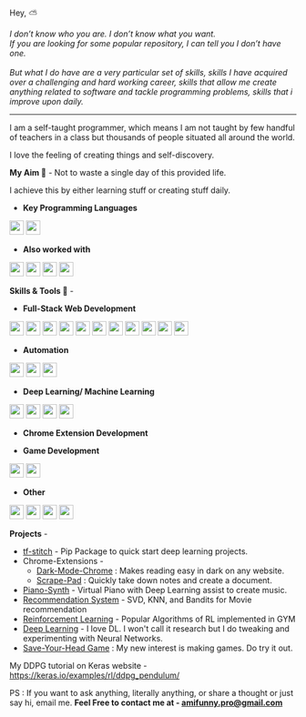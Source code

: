 Hey, :partly_sunny:

*I don’t know who you are. I don’t know what you want.<br>
If you are looking for some popular repository, I can tell you I don’t have one.<br><br>
But what I do have are a very particular set of skills, skills I have acquired over a challenging and hard working career, skills that allow me create anything related to software and tackle programming problems, skills that i improve upon daily.*

<hr/>

I am a self-taught programmer, which means I am not taught by few handful of teachers in a class but thousands of people situated all around the world.

I love the feeling of creating things and self-discovery.

**My Aim :dart:** - Not to waste a single day of this provided life.

I achieve this by either learning stuff or creating stuff daily.

- **Key Programming Languages**

<img src="https://img.shields.io/static/v1?label=&message=Javascipt&style=flat-square&color=5400ff" height=25 />
<img src="https://img.shields.io/static/v1?label=&message=Python&style=flat-square&color=5400ff" height=25 />

- **Also worked with**

<img src="https://img.shields.io/static/v1?label=&message=C&style=flat-square&color=0445af" height=25 />
<img src="https://img.shields.io/static/v1?label=&message=C%2B%2B&style=flat-square&color=0445af" height=25 />
<img src="https://img.shields.io/static/v1?label=&message=C%23&style=flat-square&color=0445af" height=25 />
<img src="https://img.shields.io/static/v1?label=&message=Python&style=flat-square&color=0445af" height=25 />

**Skills & Tools :rocket:** -

- **Full-Stack Web Development**

<img src="https://img.shields.io/static/v1?label=&message=Javascript&style=flat-square&color=2bbc8a" height=25 /> 
<img src="https://img.shields.io/static/v1?label=&message=React&style=flat-square&color=2bbc8a" height=25 />
<img src="https://img.shields.io/static/v1?label=&message=Flask&style=flat-square&color=2bbc8a" height=25 />
<img src="https://img.shields.io/static/v1?label=&message=MySQL&style=flat-square&color=2bbc8a" height=25 />
<img src="https://img.shields.io/static/v1?label=&message=Node.js&style=flat-square&color=2bbc8a" height=25 />
 <img src="https://img.shields.io/static/v1?label=&message=MongoDB&style=flat-square&color=2bbc8a" height=25 />
 <img src="https://img.shields.io/static/v1?label=&message=jQuery&style=flat-square&color=2bbc8a" height=25 />
 <img src="https://img.shields.io/static/v1?label=&message=HTML/CSS&style=flat-square&color=2bbc8a" height=25 />
 <img src="https://img.shields.io/static/v1?label=&message=SASS&style=flat-square&color=2bbc8a" height=25 />
 <img src="https://img.shields.io/static/v1?label=&message=oAuth&style=flat-square&color=2bbc8a" height=25 />
 <img src="https://img.shields.io/static/v1?label=&message=RESTful%20API&style=flat-square&color=2bbc8a" height=25 />
 
 
 - **Automation**
 
 <img src="https://img.shields.io/static/v1?label=&message=Selenium&style=flat-square&color=2bbc8a" height=25 />
 <img src="https://img.shields.io/static/v1?label=&message=BeautifulSoup&style=flat-square&color=2bbc8a" height=25 />
 <img src="https://img.shields.io/static/v1?label=&message=Twilio&style=flat-square&color=2bbc8a" height=25 />
 
 - **Deep Learning/ Machine Learning**
 
 <img src="https://img.shields.io/static/v1?label=&message=Tensorflow&style=flat-square&color=2bbc8a" height=25 />
 <img src="https://img.shields.io/static/v1?label=&message=Numpy&style=flat-square&color=2bbc8a" height=25 />
 <img src="https://img.shields.io/static/v1?label=&message=Pandas&style=flat-square&color=2bbc8a" height=25 />
 <img src="https://img.shields.io/static/v1?label=&message=Scikit-learn&style=flat-square&color=2bbc8a" height=25 />
 
 - **Chrome Extension Development**
 
 - **Game Development**

 <img src="https://img.shields.io/static/v1?label=&message=PyGame&style=flat-square&color=2bbc8a" height=25 />
 <img src="https://img.shields.io/static/v1?label=&message=Unity3D&style=flat-square&color=2bbc8a" height=25 />
 
 - **Other**
 
 <img src="https://img.shields.io/static/v1?label=&message=CI/CD&style=flat-square&color=2bbc8a" height=25 />
 <img src="https://img.shields.io/static/v1?label=&message=Git&style=flat-square&color=2bbc8a" height=25 />
 <img src="https://img.shields.io/static/v1?label=&message=AWS&style=flat-square&color=2bbc8a" height=25 />
 <img src="https://img.shields.io/static/v1?label=&message=Docker&style=flat-square&color=2bbc8a" height=25 />

**Projects** - 

 - [tf-stitch](https://github.com/amifunny/tf-stitch) -  Pip Package to quick start deep learning projects.
 - Chrome-Extensions -
	 - [Dark-Mode-Chrome](https://github.com/amifunny/Dark_Mode_Chrome) : Makes reading easy in dark on any website.
	- [Scrape-Pad](https://github.com/amifunny/Scrape-Pad-Browser-Extension) : Quickly take down notes and create a document.
- [Piano-Synth](https://github.com/amifunny/Piano-Synth) - Virtual Piano with Deep Learning assist to create music.
- [Recommendation System](https://github.com/amifunny/likely) - SVD, KNN, and Bandits for Movie recommendation
- [Reinforcement Learning](https://github.com/amifunny/Reinforce_Adventure) - Popular Algorithms of RL implemented in GYM
- [Deep Learning](https://github.com/amifunny/Deep-Learning-Notebook) - I love DL. I won't call it research but I do tweaking and experimenting with Neural Networks.
- [Save-Your-Head Game](https://github.com/amifunny/Save-Your-Head) : My new interest is making games. Do try it out.

My DDPG tutorial on Keras website - https://keras.io/examples/rl/ddpg_pendulum/

PS : If you want to ask anything, literally anything, or share a thought or just say hi, email me.
**Feel Free to contact me at - amifunny.pro@gmail.com** 
